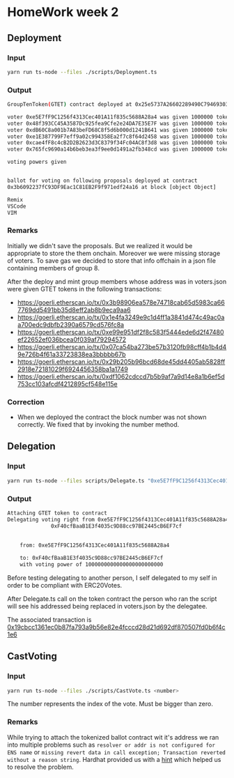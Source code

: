 # HomeWork week 2

## Deployment

### Input

```bash
yarn run ts-node --files ./scripts/Deployment.ts
```

### Output

```bash
GroupTenToken(GTET) contract deployed at 0x25e5737A26602289490C794693031D38973B023F

voter 0xe5E7fF9C1256f4313Cec401A11f835c5688A28a4 was given 1000000 tokens
voter 0x48f393CC45A3587Dc925fea9Cfe2e24DA7E35E7F was given 1000000 tokens
voter 0xdB60C8a001b7A83beFD68C8f5d6b000d1241B641 was given 1000000 tokens
voter 0xe1E387799F7eff9a02c994358Ea2f7c8f64d2458 was given 1000000 tokens
voter 0xcae4fF8c4cB2D2B2623d3C8379f34Fc04AC8f3d8 was given 1000000 tokens
voter 0x765fc9690a14b6beb3ea3f9ee0d1491a2fb348cd was given 1000000 tokens

voting powers given


ballot for voting on following proposals deployed at contract
0x3b6092237fC93DF9Eac1C81EB2F9f971edf24a16 at block [object Object]

Remix
VSCode
VIM
```                                                              

### Remarks

Initially we didn't save the proposals. But we realized it would be appropriate
to store the them onchain. Moreover we were missing storage of voters. To save
gas we decided to store that info offchain in a json file containing members of
group 8.

After the deploy and mint group members whose address was in voters.json were
given GTET tokens in the following transactions:

- https://goerli.etherscan.io/tx/0x3b98906ea578e74718cab65d5983ca667769dd5491bb35d8eff2ab8b9eca9aa6
- https://goerli.etherscan.io/tx/0x1e4fa3249e9c1d4ff1a3841d474c49ac0aa700edc9dbfb2390a6579cd576fc8a
- https://goerli.etherscan.io/tx/0xe99e951df2f8c583f5444ede6d2f47480ef22652ef036bcea0f039af79294572
- https://goerli.etherscan.io/tx/0x07ca54ba273be57b3120fb98cff4b1b4d49e726b4f61a33723838ea3bbbbb67b
- https://goerli.etherscan.io/tx/0x29b205b96bcd68de45dd4405ab5828ff2918e72181029f6924456358ba1a1749
- https://goerli.etherscan.io/tx/0xdf1062cdccd7b5b9af7a9d14e8a1b6ef5d753cc103afcdf4212895cf548e115e


### Correction

- When we deployed the contract the block number was not shown correctly. We
  fixed that by invoking the number method.

## Delegation

### Input

```bash
yarn run ts-node --files scripts/Delegate.ts "0xe5E7fF9C1256f4313Cec401A11f835c5688A28a4"
```

### Output

```bash
Attaching GTET token to contract
Delegating voting right from 0xe5E7fF9C1256f4313Cec401A11f835c5688A28a4 to
              0xF40cfBaaB1E3f4035c9D88cc97BE2445cB6EF7cf
              
              
    from: 0xe5E7fF9C1256f4313Cec401A11f835c5688A28a4

    to: 0xF40cfBaaB1E3f4035c9D88cc97BE2445cB6EF7cf
    with voting power of 1000000000000000000000000
```

Before testing delegating to another person, I self delegated to my self in
order to be compliant with ERC20Votes.

After Delegate.ts call on the token contract the person who ran the script will
see his addressed being replaced in voters.json by the delegatee.

The associated transaction is 
[0x19cbcc1361ec0b87fa793a9b56e82e4fcccd28d21d692df870507fd0b6f4c1e6](https://goerli.etherscan.io/tx/0x19cbcc1361ec0b87fa793a9b56e82e4fcccd28d21d692df870507fd0b6f4c1e6)


## CastVoting

### Input

```bash
yarn run ts-node --files ./scripts/CastVote.ts <number>
```
 
The number represents the index of the vote. Must be bigger than zero.


### Remarks

While trying to attach the tokenized ballot contract wit it's address we ran
into multiple problems such as `resolver or addr is not configured for ENS
name` or `missing revert data in call exception; Transaction reverted without a
reason string`. Hardhat provided us with a
[hint](https://docs.ethers.io/v5/troubleshooting/errors/#help-CALL_EXCEPTION)
which helped us to resolve the problem. 

